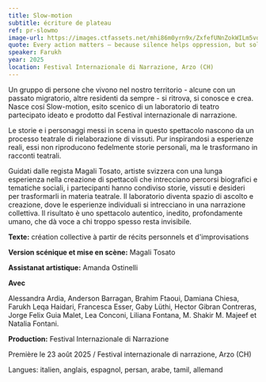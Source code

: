 ```yaml
---
title: Slow-motion
subtitle: écriture de plateau
ref: pr-slowmo
image-url: https://images.ctfassets.net/mhi86m0yrn9x/ZxfefUNnZokWILm5vdfsg/e94de7220f8d4aa109dd5021b06a3604/slowmotion.jpg
quote: Every action matters – because silence helps oppression, but solidarity builds freedom.
speaker: Farukh
year: 2025
location: Festival Internazionale di Narrazione, Arzo (CH)
---
```


Un gruppo di persone che vivono nel nostro territorio - alcune con un passato migratorio, altre residenti da sempre - si ritrova, si conosce e crea. Nasce cosí Slow-motion, esito scenico di un laboratorio di teatro partecipato ideato e prodotto dal Festival internazionale di narrazione. 

Le storie e i personaggi messi in scena in questo spettacolo nascono da un processo teatrale di rielaborazione di vissuti. Pur inspirandosi a esperienze reali, essi non riproducono fedelmente storie personali, ma le trasformano in racconti teatrali. 

Guidati dalle regista Magali Tosato, artiste svizzera con una lunga esperienza nella creazione di spettacoli che intrecciano percorsi biografici e tematiche sociali, i partecipanti hanno condiviso storie, vissuti e desideri per trasformarli in materia teatrale. Il laboratorio diventa spazio di ascolto e creazione, dove le esperienze individuali si intrecciano in una narrazione collettiva. Il risultato è uno spettacolo autentico, inedito, profondamente umano, che dà voce a chi troppo spesso resta invisibile. 



**Texte:** création collective à partir de récits personnels et d'improvisations  

**Version scénique et mise en scène:** Magali Tosato

**Assistanat artistique:** Amanda Ostinelli


**Avec**

Alessandra Ardia, Anderson Barragan, Brahim Ftaoui, Damiana Chiesa, Farukh Leqa Haidari, Francesca Esser, Gaby Lüthi, Hector Gibran Contreras, Jorge Felix Guia Malet, Lea Conconi, Liliana Fontana, M. Shakir M. Majeef et Natalia Fontani. 

**Production:** Festival Internazionale di Narrazione



Première le 23 août 2025 / Festival internazionale di narrazione, Arzo (CH)

Langues: italien, anglais, espagnol, persan, arabe, tamil, allemand
